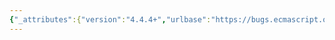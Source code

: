 ```yaml
---
{"_attributes":{"version":"4.4.4+","urlbase":"https://bugs.ecmascript.org/","maintainer":"dherman@mozilla.com"},"bug":{"bug_id":337,"creation_ts":"2012-05-08 06:26:00 -0700","short_desc":"Array.from (15.4.3.3) indented too far","delta_ts":"2012-05-10 17:47:48 -0700","product":"Draft for 6th Edition","component":"editorial issue","version":"Rev 7: May 4, 2012 Draft","rep_platform":"All","op_sys":"All","bug_status":"RESOLVED","resolution":"INVALID","priority":"Normal","bug_severity":"trivial","everconfirmed":true,"reporter":{"uid":"waldron.rick","name":"Rick Waldron"},"assigned_to":{"uid":"allen","name":"Allen Wirfs-Brock"},"cc":"waldron.rick","long_desc":[{"commentid":898,"comment_count":0,"who":{"uid":"waldron.rick","name":"Rick Waldron"},"bug_when":"2012-05-08 06:26:44 -0700","thetext":"P. 179\n\nThe Array.from specification text is indented too far - it appears to line up with the last paragraph of Array.of, instead of returning to the far left."},{"commentid":901,"comment_count":1,"who":{"uid":"allen","name":"Allen Wirfs-Brock"},"bug_when":"2012-05-08 08:47:48 -0700","thetext":"I don't see it...\n\nPerhaps you are seeing the left margin differences (the space reserved for paper binding) of facing pages ?"},{"commentid":903,"comment_count":2,"who":{"uid":"waldron.rick","name":"Rick Waldron"},"bug_when":"2012-05-08 09:24:08 -0700","thetext":"Allen, thanks for the response. I've taken a screenshot that has a vertical guide placed along the left margin to illustrate\n\nhttp://gyazo.com/6c4415eb88c322b01f433a3bb4777185.png"},{"commentid":904,"comment_count":3,"who":{"uid":"allen","name":"Allen Wirfs-Brock"},"bug_when":"2012-05-08 09:36:06 -0700","thetext":"(In reply to comment #2)\n> Allen, thanks for the response. I've taken a screenshot that has a vertical\n> guide placed along the left margin to illustrate\n> \n> http://gyazo.com/6c4415eb88c322b01f433a3bb4777185.png\n\nYes, that's the facing page gutter difference. You should see this for every even/odd pair of pages."},{"commentid":905,"comment_count":4,"who":{"uid":"waldron.rick","name":"Rick Waldron"},"bug_when":"2012-05-08 10:05:10 -0700","thetext":"...Well that's embarrassing. Thanks for clearing this up - sorry for the noise."}]}}
---
```


